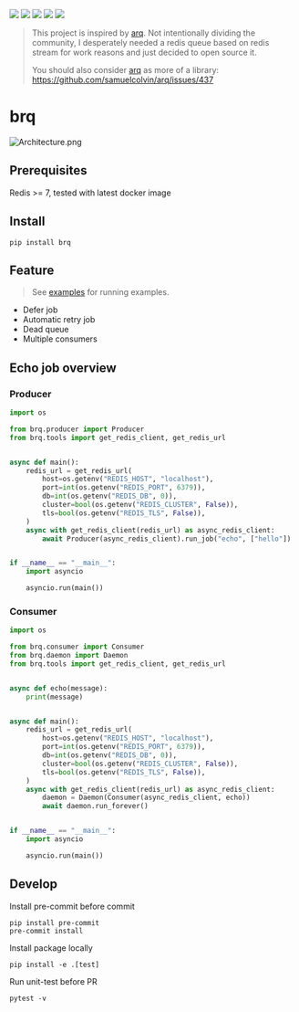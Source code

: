 ![](https://img.shields.io/github/license/wh1isper/brq)
![](https://img.shields.io/github/v/release/wh1isper/brq)
![](https://img.shields.io/pypi/dm/brq)
![](https://img.shields.io/github/last-commit/wh1isper/brq)
![](https://img.shields.io/pypi/pyversions/brq)

> This project is inspired by [arq](https://github.com/samuelcolvin/arq).
> Not intentionally dividing the community, I desperately needed a redis queue based on redis stream for work reasons and just decided to open source it.
>
> You should also consider [arq](https://github.com/samuelcolvin/arq) as more of a library: https://github.com/samuelcolvin/arq/issues/437

# brq

![Architecture.png](./assets/Architecture.png)

## Prerequisites

Redis >= 7, tested with latest docker image

## Install

`pip install brq`

## Feature

> See [examples](%22./examples%22) for running examples.

- Defer job
- Automatic retry job
- Dead queue
- Multiple consumers

## Echo job overview

### Producer

```python
import os

from brq.producer import Producer
from brq.tools import get_redis_client, get_redis_url


async def main():
    redis_url = get_redis_url(
        host=os.getenv("REDIS_HOST", "localhost"),
        port=int(os.getenv("REDIS_PORT", 6379)),
        db=int(os.getenv("REDIS_DB", 0)),
        cluster=bool(os.getenv("REDIS_CLUSTER", False)),
        tls=bool(os.getenv("REDIS_TLS", False)),
    )
    async with get_redis_client(redis_url) as async_redis_client:
        await Producer(async_redis_client).run_job("echo", ["hello"])


if __name__ == "__main__":
    import asyncio

    asyncio.run(main())
```

### Consumer

```python
import os

from brq.consumer import Consumer
from brq.daemon import Daemon
from brq.tools import get_redis_client, get_redis_url


async def echo(message):
    print(message)


async def main():
    redis_url = get_redis_url(
        host=os.getenv("REDIS_HOST", "localhost"),
        port=int(os.getenv("REDIS_PORT", 6379)),
        db=int(os.getenv("REDIS_DB", 0)),
        cluster=bool(os.getenv("REDIS_CLUSTER", False)),
        tls=bool(os.getenv("REDIS_TLS", False)),
    )
    async with get_redis_client(redis_url) as async_redis_client:
        daemon = Daemon(Consumer(async_redis_client, echo))
        await daemon.run_forever()


if __name__ == "__main__":
    import asyncio

    asyncio.run(main())
```

## Develop

Install pre-commit before commit

```
pip install pre-commit
pre-commit install
```

Install package locally

```
pip install -e .[test]
```

Run unit-test before PR

```
pytest -v
```
